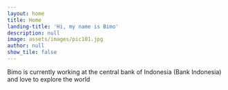```yaml
---
layout: home
title: Home
landing-title: 'Hi, my name is Bimo'
description: null
image: assets/images/pic101.jpg
author: null
show_tile: false
---
```


Bimo is currently working at the central bank of Indonesia (Bank Indonesia) and love to explore the world